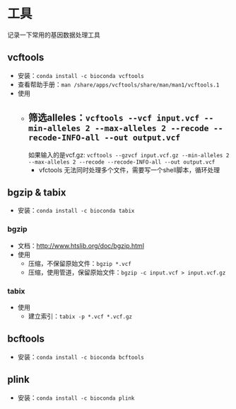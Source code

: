 # 工具

记录一下常用的基因数据处理工具

## vcftools

- 安装：`conda install -c bioconda vcftools`
- 查看帮助手册：`man /share/apps/vcftools/share/man/man1/vcftools.1`
- 使用
    - 筛选alleles：`vcftools --vcf input.vcf --min-alleles 2 --max-alleles 2 --recode --recode-INFO-all --out output.vcf`
      -
      如果输入的是vcf.gz: `vcftools --gzvcf input.vcf.gz --min-alleles 2 --max-alleles 2 --recode --recode-INFO-all --out output.vcf`
        - vfctools 无法同时处理多个文件，需要写一个shell脚本，循环处理

## bgzip & tabix

- 安装：`conda install -c bioconda tabix`

### bgzip

- 文档：<http://www.htslib.org/doc/bgzip.html>
- 使用
    - 压缩，不保留原始文件：`bgzip *.vcf`
    - 压缩，使用管道，保留原始文件：`bgzip -c input.vcf > input.vcf.gz`

### tabix

- 使用
    - 建立索引：`tabix -p *.vcf *.vcf.gz`

## bcftools

- 安装：`conda install -c bioconda bcftools`

## plink

- 安装：`conda install -c bioconda plink`

